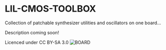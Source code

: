 # LIL-CMOS-TOOLBOX
Collection of patchable synthesizer utilities and oscillators on one board...

Description coming soon!

Licenced under CC BY-SA 3.0
![BOARD]()
